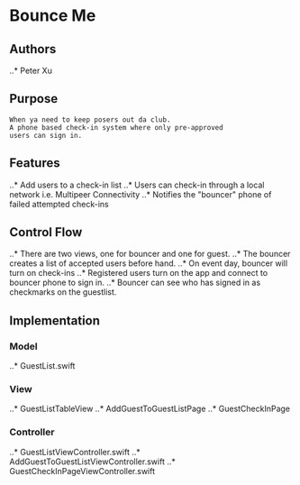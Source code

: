 # Bounce Me

## Authors
..* Peter Xu

## Purpose
	When ya need to keep posers out da club.
	A phone based check-in system where only pre-approved
	users can sign in.

## Features
..* Add users to a check-in list
..* Users can check-in through a local network i.e. Multipeer Connectivity
..* Notifies the "bouncer" phone of failed attempted check-ins

## Control Flow
..* There are two views, one for bouncer and one for guest.
..* The bouncer creates a list of accepted users before hand.
..* On event day, bouncer will turn on check-ins
..* Registered users turn on the app and connect to bouncer phone to sign in.
..* Bouncer can see who has signed in as checkmarks on the guestlist.

## Implementation
### Model
..* GuestList.swift

### View
..* GuestListTableView
..* AddGuestToGuestListPage
..* GuestCheckInPage

### Controller
..* GuestListViewController.swift
..* AddGuestToGuestListViewController.swift
..* GuestCheckInPageViewController.swift

